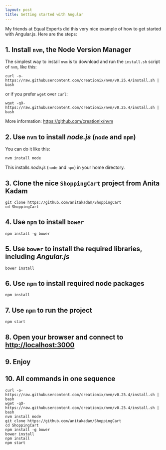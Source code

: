 ```yaml
---
layout: post
title: Getting started with Angular
---
```


My friends at Equal Experts did this very nice example of how to get started with Angular.js.
Here are the steps:

## 1. Install `nvm`, the Node Version Manager

The simplest way to install `nvm` is to download and run the `install.sh` script of `nvm`, like this:

    curl -o- https://raw.githubusercontent.com/creationix/nvm/v0.25.4/install.sh | bash

or if you prefer `wget` over `curl`:

    wget -qO- https://raw.githubusercontent.com/creationix/nvm/v0.25.4/install.sh | bash

More information: <https://github.com/creationix/nvm>

## 2. Use `nvm` to install *node.js* (`node` and `npm`)

You can do it like this:

    nvm install node

This installs *node.js* (`node` and `npm`) in your home directory.

## 3. Clone the nice `ShoppingCart` project from Anita Kadam

    git clone https://github.com/anitakadam/ShoppingCart
    cd ShoppingCart

## 4. Use `npm` to install `bower`

    npm install -g bower

## 5. Use `bower` to install the required libraries, including *Angular.js*

    bower install

## 6. Use `npm` to install required node packages

    npm install

## 7. Use `npm` to run the project

    npm start

## 8. Open your browser and connect to <http://localhost:3000>

## 9. Enjoy

## 10. All commands in one sequence

    curl -o- https://raw.githubusercontent.com/creationix/nvm/v0.25.4/install.sh | bash
    wget -qO- https://raw.githubusercontent.com/creationix/nvm/v0.25.4/install.sh | bash
    nvm install node
    git clone https://github.com/anitakadam/ShoppingCart
    cd ShoppingCart
    npm install -g bower
    bower install
    npm install
    npm start
